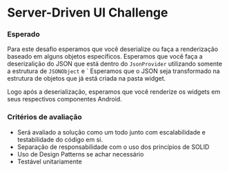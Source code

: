 # Server-Driven UI Challenge

### Esperado
Para este desafio esperamos que você deserialize ou faça a renderização baseado em alguns objetos específicos. 
Esperamos que você faça a deserizalição do JSON que está dentro do `JsonProvider` utilizando somente a estrutura de `JSONObject` e `
Esperamos que o JSON seja transformado na estrutura de objetos que já está criada na pasta widget.

Logo após a deserialização, esperamos que você renderize os widgets em seus respectivos componentes Android.

### Critérios de avaliação
- Será avaliado a solução como um todo junto com escalabilidade e testabilidade do código em si.
- Separação de responsabilidade com o uso dos princípios de SOLID
- Uso de Design Patterns se achar necessário
- Testável unitariamente
